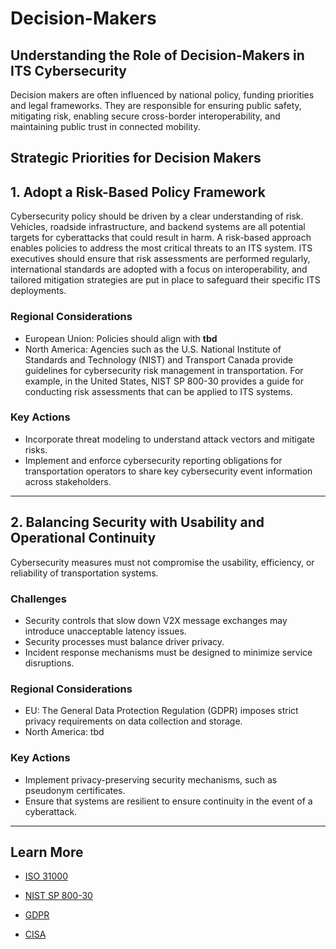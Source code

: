 # Decision-Makers

## Understanding the Role of Decision-Makers in ITS Cybersecurity
Decision makers are often influenced by national policy, funding priorities and legal frameworks. They are responsible for ensuring public safety, mitigating risk, enabling secure cross-border interoperability, and maintaining public trust in connected mobility.

## Strategic Priorities for Decision Makers

## 1. Adopt a Risk-Based Policy Framework
Cybersecurity policy should be driven by a clear understanding of risk. Vehicles, roadside infrastructure, and backend systems are all potential targets for cyberattacks that could result in harm. A risk-based approach enables policies to address the most critical threats to an ITS system. ITS executives should ensure that risk assessments are performed regularly, international standards are adopted with a focus on interoperability, and tailored mitigation strategies are put in place to safeguard their specific ITS deployments. 

### **Regional Considerations**
- European Union: Policies should align with **tbd**
- North America: Agencies such as the U.S. National Institute of Standards and Technology (NIST) and Transport Canada provide guidelines for cybersecurity risk management in transportation. For example, in the United States, NIST SP 800-30 provides a guide for conducting risk assessments that can be applied to ITS systems.  

### **Key Actions**
- Incorporate threat modeling to understand attack vectors and mitigate risks.
- Implement and enforce cybersecurity reporting obligations for transportation operators to share key cybersecurity event information across stakeholders. 

---

## **2. Balancing Security with Usability and Operational Continuity**
Cybersecurity measures must not compromise the usability, efficiency, or reliability of transportation systems.

### **Challenges**
- Security controls that slow down V2X message exchanges may introduce unacceptable latency issues.
- Security processes must balance driver privacy.
- Incident response mechanisms must be designed to minimize service disruptions.

### **Regional Considerations**
- EU: The General Data Protection Regulation (GDPR) imposes strict privacy requirements on data collection and storage.
- North America: tbd

### **Key Actions**
- Implement privacy-preserving security mechanisms, such as pseudonym certificates.
- Ensure that systems are resilient to ensure continuity in the event of a cyberattack.

---

## **Learn More**
- [ISO 31000](https://www.iso.org/standard/65694.html)

- [NIST SP 800-30](https://csrc.nist.gov/pubs/sp/800/30/r1/final)

- [GDPR](https://gdpr-info.eu/)

- [CISA](https://www.cisa.gov/resources-tools/resources/transportation-systems-sector-cybersecurity-framework-implementation-guide)





